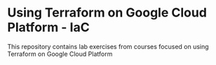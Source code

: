 # Using Terraform on Google Cloud Platform - IaC

This repository contains lab exercises from courses focused on using Terraform on Google Cloud Platform 
